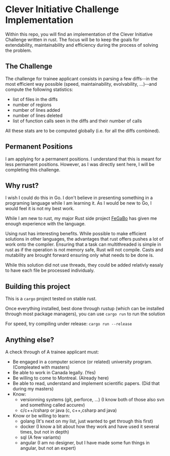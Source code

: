 # Clever Initiative Challenge Implementation

Within this repo, you will find an implementation of the Clever Initiative Challenge written in rust.  The focus will be to keep the goals for extendability, maintainability and efficiency during the process of solving the problem.  

## The Challenge

The challenge for trainee applicant consists in parsing a few diffs--in the most efficient way possible (speed, maintainability, evolvability, ...)--and compute the following statistics:

- list of files in the diffs
- number of regions
- number of lines added
- number of lines deleted
- list of function calls seen in the diffs and their number of calls

All these stats are to be computed globally (i.e. for all the diffs combined).

## Permanent Positions

I am applying for a permanent positions.  I understand that this is meant for less permanent positions.  However, as I was directly sent here, I will be completing this challenge.  

## Why rust?

I wish I could do this in Go.  I don't believe in presenting something in a programing language while I am learning it.  As I would be new to Go, I would feel it is not my best work.  

While I am new to rust, my major Rust side project [FeGaBo](github.com/tormyst/FeGaBo) has given me enough experience with the language.  

Using rust has interesting benefits.  While possible to make efficient solutions in other languages, the advantages that rust offers pushes a lot of work onto the compiler.  Ensuring that a task can multithreaded is simple in rust as if the operation is not memory safe, Rust will not compile.  Casts and mutability are brought forward ensuring only what needs to be done is.  

While this solution did not use threads, they could be added relativly easaly to have each file be processed individualy.  

## Building this project

This is a `cargo` project tested on stable rust.  

Once everything installed, best done through rustup (which can be installed through most package managers), you can use `cargo run` to run the solution

For speed, try compiling under release: `cargo run --release`

## Anything else? 

A check through of A trainee applicant must:

- Be engaged in a computer science (or related) university program. (Compleated with masters)
- Be able to work in Canada legally. (Yes)
- Be willing to come to Montreal. (Already here)
- Be able to read, understand and implement scientific papers. (Did that during my masters)
- Know:
    - versionning systems (git, perforce, ...) (I know both of those also svn and something called accurev)
    - c/c++/csharp or java (c, c++,csharp and java)
- Know or be willing to learn:
    - golang (It's next on my list, just wanted to get through this first)
    - docker (I know a bit about how they work and have used it several times, but not in depth)
    - sql (A few variants)
    - angular (I am no designer, but I have made some fun things in angular, but not an expert)
